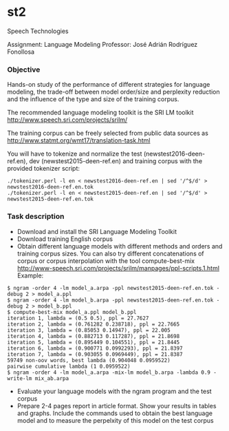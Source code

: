 # st2
Speech Technologies

Assignment: Language Modeling 
Professor: José Adrián Rodríguez Fonollosa

### Objective
Hands-on study of the performance of different strategies for language modeling, the trade-off between model order/size and perplexity reduction and the influence of the type and size of the training corpus.

The recommended language modeling toolkit is the SRI LM toolkit
http://www.speech.sri.com/projects/srilm/

The training corpus can be freely selected from public data sources as http://www.statmt.org/wmt17/translation-task.html

You will have to tokenize and normalize the test (newstest2016-deen-ref.en), dev (newstest2015-deen-ref.en) and training corpus with the provided tokenizer script:
```
./tokenizer.perl -l en < newstest2016-deen-ref.en | sed '/^$/d' > newstest2016-deen-ref.en.tok
./tokenizer.perl -l en < newstest2015-deen-ref.en | sed '/^$/d' > newstest2015-deen-ref.en.tok
```
### Task description

- Download and install the SRI Language Modeling Toolkit
- Download training English corpus
- Obtain different language models with different methods and orders and training corpus sizes. You can also try different concatenations of corpus or corpus interpolation with the tool compute-best-mix http://www-speech.sri.com/projects/srilm/manpages/ppl-scripts.1.html
Example:
```
$ ngram -order 4 -lm model_a.arpa -ppl newstest2015-deen-ref.en.tok -debug 2 > model_a.ppl
$ ngram -order 4 -lm model_b.arpa -ppl newstest2015-deen-ref.en.tok -debug 2 > model_b.ppl
$ compute-best-mix model_a.ppl model_b.ppl
iteration 1, lambda = (0.5 0.5), ppl = 27.7627
iteration 2, lambda = (0.761282 0.238718), ppl = 22.7665
iteration 3, lambda = (0.85053 0.14947), ppl = 22.005
iteration 4, lambda = (0.882713 0.117287), ppl = 21.8698
iteration 5, lambda = (0.895449 0.104551), ppl = 21.8445
iteration 6, lambda = (0.900771 0.0992293), ppl = 21.8397
iteration 7, lambda = (0.903055 0.0969449), ppl = 21.8387
59749 non-oov words, best lambda (0.904048 0.0959522)
pairwise cumulative lambda (1 0.0959522)
$ ngram -order 4 -lm model_a.arpa -mix-lm model_b.arpa -lambda 0.9 -write-lm mix_ab.arpa
```
- Evaluate your language models with the ngram program and the test corpus
- Prepare 2-4 pages report in article format. Show your results in tables and graphs. Include the commands used to obtain the best language model and to measure the perpelxity of this model on the test corpus
